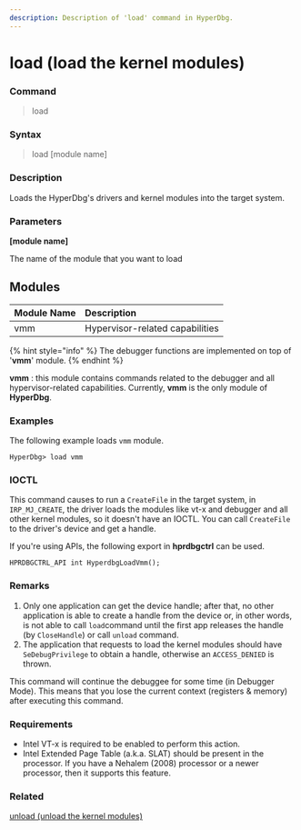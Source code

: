 ```yaml
---
description: Description of 'load' command in HyperDbg.
---
```


# load \(load the kernel modules\)

### Command

> load

### Syntax

> load \[module name\]

### Description

Loads the HyperDbg's drivers and kernel modules into the target system.

### Parameters

**\[module name\]**

The name of the module that you want to load

## Modules

| Module Name | Description |
| :--- | :--- |
| vmm | Hypervisor-related capabilities |

{% hint style="info" %}
The debugger functions are implemented on top of '**vmm**' module.
{% endhint %}

**vmm** : this module contains commands related to the debugger and all hypervisor-related capabilities. Currently, **vmm** is the only module of **HyperDbg**.

### Examples

The following example loads `vmm` module.

```text
HyperDbg> load vmm
```

### IOCTL

This command causes to run a `CreateFile` in the target system, in `IRP_MJ_CREATE`, the driver loads the modules like vt-x and debugger and all other kernel modules, so it doesn't have an IOCTL. You can call `CreateFile` to the driver's device and get a handle.

If you're using APIs, the following export in **hprdbgctrl** can be used.

```text
HPRDBGCTRL_API int HyperdbgLoadVmm();
```

### Remarks

1. Only one application can get the device handle; after that, no other application is able to create a handle from the device or, in other words, is not able to call `load`command until the first app releases the handle \(by `CloseHandle`\) or call `unload` command. 
2. The application that requests to load the kernel modules should have `SeDebugPrivilege` to obtain a handle, otherwise an `ACCESS_DENIED` is thrown.

This command will continue the debuggee for some time \(in Debugger Mode\). This means that you lose the current context \(registers & memory\) after executing this command.

### Requirements

* Intel VT-x is required to be enabled to perform this action.
* Intel Extended Page Table \(a.k.a. SLAT\) should be present in the processor. If you have a Nehalem \(2008\) processor or a newer processor, then it supports this feature.

### Related

[unload \(unload the kernel modules\)](https://docs.hyperdbg.org/commands/debugging-commands/unload)

